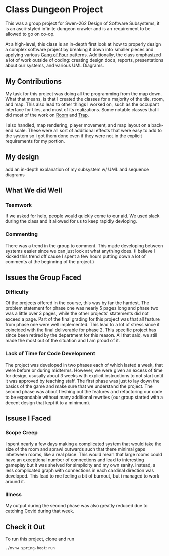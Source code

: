 # Class Dungeon Project

This was a group project for Swen-262 Design of Software Subsystems, it is an ascii-styled infinite dungeon crawler and is an requirement to be allowed to go on co-op.

At a high-level, this class is an in-depth first look at how to properly design a complex software project by breaking it down into smaller pieces and applying various [Gang of Four](https://en.wikipedia.org/wiki/Design_Patterns) patterns. Additionally, the class emphasized a lot of work outside of coding: creating design docs, reports, presentations about our systems, and various UML Diagrams. 

## My Contributions

My task for this project was doing all the programming from the map down. What that means, is that I created the classes for a majority of the tile, room, and map. This also lead to other things I worked on, such as the occupant interface for tiles, and most of its realizations. Some notable classes that I did most of the work on [Room](https://github.com/DannyCato/ClassDungeonCrawler/blob/main/src/main/java/edu/rit/swen262/domain/DungeonPiece/Room.java) and [Trap](https://github.com/DannyCato/ClassDungeonCrawler/blob/main/src/main/java/edu/rit/swen262/domain/Trap.java).

I also handled, map rendering, player movement, and map layout on a back-end scale. These were all sort of additional effects that were easy to add to the system so i got them done even if they were not in the explicit requirements for my portion.

## My design
add an in-depth explanation of my subsystem w/ UML and sequence diagrams

## What We did Well

### Teamwork

If we asked for help, people would quickly come to our aid. We used slack during the class and it allowed for us to keep rapidly devloping.

### Commenting

There was a trend in the group to comment. This made developing between systems easier since we can just look at what anything does. (I believe I kicked this trend off cause I spent a few hours putting down a lot of comments at the beginning of the project.)

## Issues the Group Faced

### Difficulty

Of the projects offered in the course, this was by far the hardest. The problem statement for phase one was nearly 5 pages long and phase two was a little over 3 pages, while the other projects' statements did not exceed a page. Part of the final grading for this project was that all feature from phase one were well implemented. This lead to a lot of stress since it coincided with the final deliverable for phase 2. This specific project has since been retired by the department for this reason. All that said, we still made the most out of the situation and I am proud of it.

### Lack of Time for Code Development

The project was developed in two phases each of which lasted a week, that were before or during midterms. However, we were given an excess of time for design, ususally about 3 weeks with explicit instructions to not start until it was approved by teaching staff. The first phase was just to lay down the basics of the game and make sure that we understand the project. The second phase was about fleshing out the features and refactoring our code to be expandable without many additional rewrites (our group started with a decent design that kept it to a minimum).

## Issuse I Faced

### Scope Creep

I spent nearly a few days making a complicated system that would take the size of the room and sprawl outwards such that there minimal gaps inbetween rooms, like a real place. This would mean that large rooms could have an execptional number of connections and lead to interesting gameplay but it was shelved for simplicity and my own sanity. Instead, a less complicated graph with connections in each cardinal direction was developed. This lead to me feeling a bit of burnout, but i managed to work around it.

### Illness

My output during the second phase was also greatly reduced due to catching Covid during that week.

## Check it Out

To run this project, clone and run 
```shell
./mvnw spring-boot:run
```
